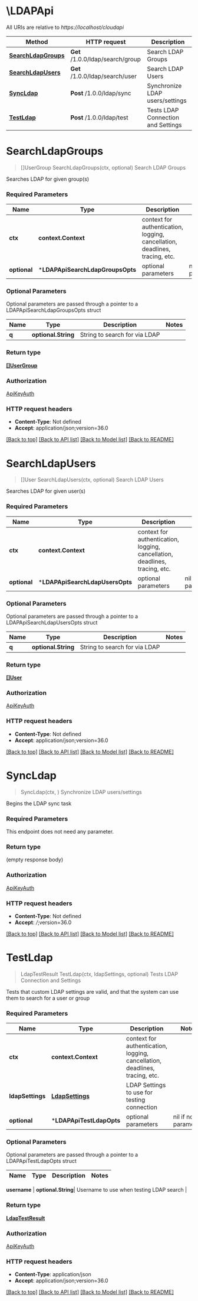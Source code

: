 # \LDAPApi

All URIs are relative to *https://localhost/cloudapi*

Method | HTTP request | Description
------------- | ------------- | -------------
[**SearchLdapGroups**](LDAPApi.md#SearchLdapGroups) | **Get** /1.0.0/ldap/search/group | Search LDAP Groups
[**SearchLdapUsers**](LDAPApi.md#SearchLdapUsers) | **Get** /1.0.0/ldap/search/user | Search LDAP Users
[**SyncLdap**](LDAPApi.md#SyncLdap) | **Post** /1.0.0/ldap/sync | Synchronize LDAP users/settings
[**TestLdap**](LDAPApi.md#TestLdap) | **Post** /1.0.0/ldap/test | Tests LDAP Connection and Settings


# **SearchLdapGroups**
> []UserGroup SearchLdapGroups(ctx, optional)
Search LDAP Groups

Searches LDAP for given group(s) 

### Required Parameters

Name | Type | Description  | Notes
------------- | ------------- | ------------- | -------------
 **ctx** | **context.Context** | context for authentication, logging, cancellation, deadlines, tracing, etc.
 **optional** | ***LDAPApiSearchLdapGroupsOpts** | optional parameters | nil if no parameters

### Optional Parameters
Optional parameters are passed through a pointer to a LDAPApiSearchLdapGroupsOpts struct

Name | Type | Description  | Notes
------------- | ------------- | ------------- | -------------
 **q** | **optional.String**| String to search for via LDAP | 

### Return type

[**[]UserGroup**](UserGroup.md)

### Authorization

[ApiKeyAuth](../README.md#ApiKeyAuth)

### HTTP request headers

 - **Content-Type**: Not defined
 - **Accept**: application/json;version=36.0

[[Back to top]](#) [[Back to API list]](../README.md#documentation-for-api-endpoints) [[Back to Model list]](../README.md#documentation-for-models) [[Back to README]](../README.md)

# **SearchLdapUsers**
> []User SearchLdapUsers(ctx, optional)
Search LDAP Users

Searches LDAP for given user(s) 

### Required Parameters

Name | Type | Description  | Notes
------------- | ------------- | ------------- | -------------
 **ctx** | **context.Context** | context for authentication, logging, cancellation, deadlines, tracing, etc.
 **optional** | ***LDAPApiSearchLdapUsersOpts** | optional parameters | nil if no parameters

### Optional Parameters
Optional parameters are passed through a pointer to a LDAPApiSearchLdapUsersOpts struct

Name | Type | Description  | Notes
------------- | ------------- | ------------- | -------------
 **q** | **optional.String**| String to search for via LDAP | 

### Return type

[**[]User**](User.md)

### Authorization

[ApiKeyAuth](../README.md#ApiKeyAuth)

### HTTP request headers

 - **Content-Type**: Not defined
 - **Accept**: application/json;version=36.0

[[Back to top]](#) [[Back to API list]](../README.md#documentation-for-api-endpoints) [[Back to Model list]](../README.md#documentation-for-models) [[Back to README]](../README.md)

# **SyncLdap**
> SyncLdap(ctx, )
Synchronize LDAP users/settings

Begins the LDAP sync task 

### Required Parameters
This endpoint does not need any parameter.

### Return type

 (empty response body)

### Authorization

[ApiKeyAuth](../README.md#ApiKeyAuth)

### HTTP request headers

 - **Content-Type**: Not defined
 - **Accept**: *_/_*;version=36.0

[[Back to top]](#) [[Back to API list]](../README.md#documentation-for-api-endpoints) [[Back to Model list]](../README.md#documentation-for-models) [[Back to README]](../README.md)

# **TestLdap**
> LdapTestResult TestLdap(ctx, ldapSettings, optional)
Tests LDAP Connection and Settings

Tests that custom LDAP settings are valid, and that the system can use them to search for a user or group 

### Required Parameters

Name | Type | Description  | Notes
------------- | ------------- | ------------- | -------------
 **ctx** | **context.Context** | context for authentication, logging, cancellation, deadlines, tracing, etc.
  **ldapSettings** | [**LdapSettings**](LdapSettings.md)| LDAP Settings to use for testing connection | 
 **optional** | ***LDAPApiTestLdapOpts** | optional parameters | nil if no parameters

### Optional Parameters
Optional parameters are passed through a pointer to a LDAPApiTestLdapOpts struct

Name | Type | Description  | Notes
------------- | ------------- | ------------- | -------------

 **username** | **optional.String**| Username to use when testing LDAP search | 

### Return type

[**LdapTestResult**](LdapTestResult.md)

### Authorization

[ApiKeyAuth](../README.md#ApiKeyAuth)

### HTTP request headers

 - **Content-Type**: application/json
 - **Accept**: application/json;version=36.0

[[Back to top]](#) [[Back to API list]](../README.md#documentation-for-api-endpoints) [[Back to Model list]](../README.md#documentation-for-models) [[Back to README]](../README.md)

